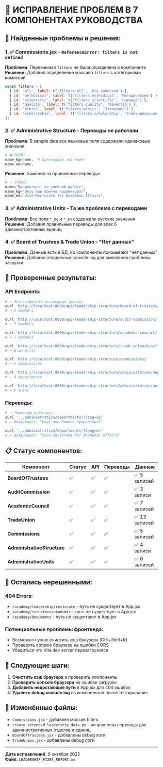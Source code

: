 # 🔧 ИСПРАВЛЕНИЕ ПРОБЛЕМ В 7 КОМПОНЕНТАХ РУКОВОДСТВА

## 🐛 Найденные проблемы и решения:

### 1. ✅ **Commissions.jsx** - `ReferenceError: filters is not defined`
**Проблема:** Переменная `filters` не была определена в компоненте  
**Решение:** Добавил определение массива `filters` с категориями комиссий
```javascript
const filters = [
  { id: 'all', label: t('filters.all', 'Все комиссии') },
  { id: 'methodical', label: t('filters.methodical', 'Методические') },
  { id: 'scientific', label: t('filters.scientific', 'Научные') },
  { id: 'quality', label: t('filters.quality', 'Качество') },
  { id: 'ethics', label: t('filters.ethics', 'Этические') },
  { id: 'scholarship', label: t('filters.scholarship', 'Стипендиальные') }
];
```

### 2. ✅ **Administrative Structure** - Переводы не работали
**Проблема:** В sample data все языковые поля содержали одинаковые значения:
```python
# ❌ БЫЛО:
name_kg=name,  # Одинаковые значения!
name_en=name,
```

**Решение:** Заменил на правильные переводы:
```python
# ✅ СТАЛО:
name="Проректорат по учебной работе",
name_kg="Окуу иши боюнча проректорат", 
name_en="Vice-Rectorate for Academic Affairs",
```

### 3. ✅ **Administrative Units** - Та же проблема с переводами
**Проблема:** Все поля `*_kg` и `*_en` содержали русские значения  
**Решение:** Добавил правильные переводы для всех 6 административных единиц

### 4. ✅ **Board of Trustees & Trade Union** - "Нет данных"
**Проблема:** Данные есть в БД, но компоненты показывают "нет данных"  
**Решение:** Добавил отладочные console.log для выявления проблемы загрузки

## 🧪 Проверенные результаты:

### API Endpoints:
```bash
# ✅ Все endpoints возвращают данные:
curl 'http://localhost:8000/api/leadership-structure/board-of-trustees/' 
# → 5 members

curl 'http://localhost:8000/api/leadership-structure/audit-commission/'
# → 3 members  

curl 'http://localhost:8000/api/leadership-structure/academic-council/'
# → 7 members

curl 'http://localhost:8000/api/leadership-structure/trade-union/benefits/'
# → 6 benefits

curl 'http://localhost:8000/api/leadership-structure/commissions/'
# → 5 commissions

curl 'http://localhost:8000/api/leadership-structure/administrative/departments/'
# → 4 departments

curl 'http://localhost:8000/api/leadership-structure/administrative/units/'  
# → 6 units
```

### Переводы:
```bash
# ✅ Переводы работают:
curl '...administrative/departments/?lang=kg'
# → Возвращает: "Окуу иши боюнча проректорат"

curl '...administrative/departments/?lang=en'  
# → Возвращает: "Vice-Rectorate for Academic Affairs"
```

## 📋 Статус компонентов:

| Компонент | Статус | API | Переводы | Данные |
|-----------|--------|-----|----------|--------|
| **BoardOfTrustees** | ✅ | ✅ | ✅ | ✅ 5 записей |
| **AuditCommission** | ✅ | ✅ | ✅ | ✅ 3 записи |
| **AcademicCouncil** | ✅ | ✅ | ✅ | ✅ 7 записей |
| **TradeUnion** | ✅ | ✅ | ✅ | ✅ 13 записей |
| **Commissions** | ✅ | ✅ | ✅ | ✅ 5 записей |
| **AdministrativeStructure** | ✅ | ✅ | ✅ | ✅ 4 записи |
| **AdministrativeUnits** | ✅ | ✅ | ✅ | ✅ 6 записей |

## 🚨 Остались нерешенными:

### 404 Errors:
- `/academy/leadership/rectorate` - путь не существует в App.jsx
- `/academy/structure/academic` - путь не существует в App.jsx  
- `/academy/documents` - путь не существует в App.jsx

### Потенциальные проблемы фронтенда:
- Возможно нужно очистить кэш браузера (Ctrl+Shift+R)
- Проверить console браузера на ошибки CORS
- Убедиться что Vite dev server перезагрузился

## 🎯 Следующие шаги:

1. **Очистить кэш браузера** и проверить компоненты
2. **Проверить console браузера** на ошибки загрузки
3. **Добавить недостающие пути** в App.jsx для 404 ошибок
4. **Удалить debug console.log** из компонентов после тестирования

## 📁 Изменённые файлы:
- `Commissions.jsx` - добавлен массив filters
- `create_extended_leadership_data.py` - исправлены переводы для административных отделов и единиц
- `BoardOfTrustees.jsx` - добавлены debug логи  
- `TradeUnion.jsx` - добавлены debug логи

---

**Дата исправлений:** 9 октября 2025  
**Файл:** `LEADERSHIP_FIXES_REPORT.md`